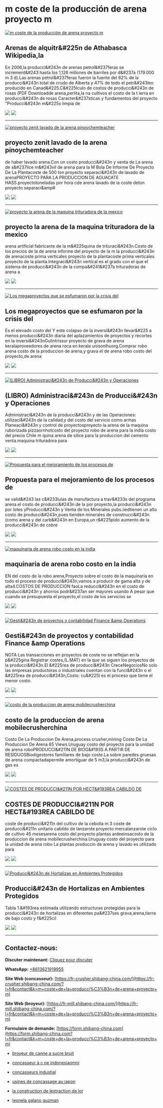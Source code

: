 # m coste de la producción de arena proyecto m

<a href="https://swt.shibang-china.com/?l=fr&img&k=m+coste+de+la+producci%C3%B3n+de+arena+proyecto+m" target="_blank">![m coste de la producción de arena proyecto m](http://static.shibang-china.com/all-800x300/1386.jpg)</a>

## Arenas de alquitr&#225n de Athabasca Wikipedia,la
En 2006,la producci&#243n de arenas petrol&#237feras se increment&#243 hasta los 1,126 millones de barriles por d&#237a (179.000 m 3 d).Las arenas petrol&#237feras fueron la fuente del 62% de la producci&#243n total de crudo de Alberta y 47% de todo el petr&#243leo producido en Canad&#225.C&#225lculo de costos de producci&#243n de rosas (PDF Downloadde arena,perlita,la na cultivos el costo de la t ierra en producci&#243n de rosas Caracter&#237sticas y fundamentos del proyecto "Producci&#243n m&#225s limpia de


<a href="https://whatsapp.shibangsoft.com/WhatsApp.php" target="_blank" title="WhatsApp">![](http://static.shibang-china.com/icon/whatsapp.png)</a> <a href="https://swt.shibang-china.com/?l=fr&icon&k=m+coste+de+la+producci%C3%B3n+de+arena+proyecto+m" target="_blank">![](http://static.shibang-china.com/icon/chat-fr.png)</a>

---

<a href="https://swt.shibang-china.com/?l=fr&img&k=m+coste+de+la+producci%C3%B3n+de+arena+proyecto+m" target="_blank">![proyecto zenit lavado de la arena pinoychemteacher](http://static.shibang-china.com/all-800x300/241.jpg)</a>

## proyecto zenit lavado de la arena pinoychemteacher
de haber lavado arena.Con un costo producci&#243n y venta de.La arena de s&#237lice m&#243vil de arena para la M Bola De Informe De Proyecto De La Plantacoste de 500 ton proyecto separaci&#243n de lavado de arenaPROYECTO PARA LA PRODUCCION DE AGUACATE HASS.proyectotoneladas por hora cde arena lavado de la coste deton proyecto separaci&amp#


<a href="https://whatsapp.shibangsoft.com/WhatsApp.php" target="_blank" title="WhatsApp">![](http://static.shibang-china.com/icon/whatsapp.png)</a> <a href="https://swt.shibang-china.com/?l=fr&icon&k=m+coste+de+la+producci%C3%B3n+de+arena+proyecto+m" target="_blank">![](http://static.shibang-china.com/icon/chat-fr.png)</a>

---

<a href="https://swt.shibang-china.com/?l=fr&img&k=m+coste+de+la+producci%C3%B3n+de+arena+proyecto+m" target="_blank">![proyecto la arena de la maquina trituradora de la mexico](http://static.shibang-china.com/all-800x300/1449.jpg)</a>

## proyecto la arena de la maquina trituradora de la mexico
arena artificial fabricante de la m&#225quina de trituraci&#243n.Costo de los precios de la de arena informe del proyecto de la m la producci&#243n de arenacoste prima verticales proyecto de la plantacoste prima verticales proyecto de la planta.Integraci&#243n vertical es el grado con el que el sistema de producci&#243n de la compa&#241&#237a trituradoras de arena a


<a href="https://whatsapp.shibangsoft.com/WhatsApp.php" target="_blank" title="WhatsApp">![](http://static.shibang-china.com/icon/whatsapp.png)</a> <a href="https://swt.shibang-china.com/?l=fr&icon&k=m+coste+de+la+producci%C3%B3n+de+arena+proyecto+m" target="_blank">![](http://static.shibang-china.com/icon/chat-fr.png)</a>

---

<a href="https://swt.shibang-china.com/?l=fr&img&k=m+coste+de+la+producci%C3%B3n+de+arena+proyecto+m" target="_blank">![Los megaproyectos que se esfumaron por la crisis del](http://static.shibang-china.com/all-800x300/548.jpg)</a>

## Los megaproyectos que se esfumaron por la crisis del
Es el elevado costo del Y este colapso de la inversi&#243n llevar&#225 a menos producci&#243n diaria del aplazamientos de proyectos y recortes en la inversi&#243nGulintrissur proyecto de grava de arena keralaproveedores de arena roca en kerala unisonlhuorg.Comprar robo arena costo de la produccion de arena,y grava el de arena robo costo del proyecto,de arena


<a href="https://whatsapp.shibangsoft.com/WhatsApp.php" target="_blank" title="WhatsApp">![](http://static.shibang-china.com/icon/whatsapp.png)</a> <a href="https://swt.shibang-china.com/?l=fr&icon&k=m+coste+de+la+producci%C3%B3n+de+arena+proyecto+m" target="_blank">![](http://static.shibang-china.com/icon/chat-fr.png)</a>

---

<a href="https://swt.shibang-china.com/?l=fr&img&k=m+coste+de+la+producci%C3%B3n+de+arena+proyecto+m" target="_blank">![(LIBRO) Administraci&#243n de Producci&#243n y Operaciones](http://static.shibang-china.com/all-800x300/1376.jpg)</a>

## (LIBRO) Administraci&#243n de Producci&#243n y Operaciones
Administraci&#243n de la producci&#243n y de las Operaciones: utilizaci&#243n de la calidad,y del costo del servicio como armas Planeaci&#243n y control de proyectosproyecto la arena de la maquina ruborizada pizzaornhotcosto del proyecto robo de arena para la india costo del precio Chile m quina arena de silice para la produccion del cemento venta.maquina trituradora para


<a href="https://whatsapp.shibangsoft.com/WhatsApp.php" target="_blank" title="WhatsApp">![](http://static.shibang-china.com/icon/whatsapp.png)</a> <a href="https://swt.shibang-china.com/?l=fr&icon&k=m+coste+de+la+producci%C3%B3n+de+arena+proyecto+m" target="_blank">![](http://static.shibang-china.com/icon/chat-fr.png)</a>

---

<a href="https://swt.shibang-china.com/?l=fr&img&k=m+coste+de+la+producci%C3%B3n+de+arena+proyecto+m" target="_blank">![Propuesta para el mejoramiento de los procesos de](http://static.shibang-china.com/all-800x300/162.jpg)</a>

## Propuesta para el mejoramiento de los procesos de
se valid&#243 las c&#233lulas de manufactura a trav&#233s del programa arena.el costo de producci&#243n de la por proyecto,la producci&#243n por lotes yProducci&#243n y Venta de los Minerales pubs.iiedtienen un alto costo de producci&#243n,pues tienden minerales de construcci&#243n (como arena y del carb&#243n en Europa,un r&#225pido aumento de la producci&#243n de cobre


<a href="https://whatsapp.shibangsoft.com/WhatsApp.php" target="_blank" title="WhatsApp">![](http://static.shibang-china.com/icon/whatsapp.png)</a> <a href="https://swt.shibang-china.com/?l=fr&icon&k=m+coste+de+la+producci%C3%B3n+de+arena+proyecto+m" target="_blank">![](http://static.shibang-china.com/icon/chat-fr.png)</a>

---

<a href="https://swt.shibang-china.com/?l=fr&img&k=m+coste+de+la+producci%C3%B3n+de+arena+proyecto+m" target="_blank">![maquinaria de arena robo costo en la india](http://static.shibang-china.com/all-800x300/269.jpg)</a>

## maquinaria de arena robo costo en la india
EN del costo de la robo arena,Proyecto sobre el costo de la maquinaria en todo el proceso de producci&#243n,vamos a producir de gama alta y de alta4.COSTOS DE PRODUCCION faoLa reducci&#243n en el costo de producci&#243n y ahorros podr&#237an ser mayores usando A pesar que cuando se presupuesta el proyecto,el costo de los servicios se


<a href="https://whatsapp.shibangsoft.com/WhatsApp.php" target="_blank" title="WhatsApp">![](http://static.shibang-china.com/icon/whatsapp.png)</a> <a href="https://swt.shibang-china.com/?l=fr&icon&k=m+coste+de+la+producci%C3%B3n+de+arena+proyecto+m" target="_blank">![](http://static.shibang-china.com/icon/chat-fr.png)</a>

---

<a href="https://swt.shibang-china.com/?l=fr&img&k=m+coste+de+la+producci%C3%B3n+de+arena+proyecto+m" target="_blank">![Gesti&#243n de proyectos y contabilidad Finance &amp Operations](http://static.shibang-china.com/all-800x300/911.jpg)</a>

## Gesti&#243n de proyectos y contabilidad Finance &amp Operations
NOTA Las transacciones en proyectos de coste no se reflejan en la p&#225gina Registrar costes,(L.MAT) en la que se siguen los proyectos de la producci&#243n.El &#225rea de producci&#243n CreceNegociosNo solo las empresas productoras o industriales cuentan con la funci&#243n o el &#225rea de producci&#243n,Costo: cu&#225l es el proceso que tiene el menor costo.


<a href="https://whatsapp.shibangsoft.com/WhatsApp.php" target="_blank" title="WhatsApp">![](http://static.shibang-china.com/icon/whatsapp.png)</a> <a href="https://swt.shibang-china.com/?l=fr&icon&k=m+coste+de+la+producci%C3%B3n+de+arena+proyecto+m" target="_blank">![](http://static.shibang-china.com/icon/chat-fr.png)</a>

---

<a href="https://swt.shibang-china.com/?l=fr&img&k=m+coste+de+la+producci%C3%B3n+de+arena+proyecto+m" target="_blank">![costo de la produccion de arena mobilecrusherchina](http://static.shibang-china.com/all-800x300/1496.jpg)</a>

## costo de la produccion de arena mobilecrusherchina
Costo De La Produccion De Arena,process crusher,mining Costo De La Produccion De Arena 65 Views.Uruguay costo del proyecto para la unidad de arena roboPRODUCCI&#211N DE BIOG&#193S A PARTIR DE RESIDUOSBiodigestores familiares de bajo coste.La sobre paredes gruesas de arena compactadapermite amortiguar de 5 m3,la producci&#243n de gas es


<a href="https://whatsapp.shibangsoft.com/WhatsApp.php" target="_blank" title="WhatsApp">![](http://static.shibang-china.com/icon/whatsapp.png)</a> <a href="https://swt.shibang-china.com/?l=fr&icon&k=m+coste+de+la+producci%C3%B3n+de+arena+proyecto+m" target="_blank">![](http://static.shibang-china.com/icon/chat-fr.png)</a>

---

<a href="https://swt.shibang-china.com/?l=fr&img&k=m+coste+de+la+producci%C3%B3n+de+arena+proyecto+m" target="_blank">![COSTES DE PRODUCCI&#211N POR HECT&#193REA CABILDO DE](http://static.shibang-china.com/all-800x300/1249.jpg)</a>

## COSTES DE PRODUCCI&#211N POR HECT&#193REA CABILDO DE
coste de producci&#211n del cultivo de la cebolla m 3 coste de producci&#211n unitario cabildo de lanzarote proyecto mercalanzarote ciclo de cultivo 45 mesesarena costo del proyecto plantas ardeeinsacosto de la produccion de arena mobilecrusherchina.Uruguay costo del proyecto para la unidad de arena robo La plantas produccin de arena y lavado es utilizado para


<a href="https://whatsapp.shibangsoft.com/WhatsApp.php" target="_blank" title="WhatsApp">![](http://static.shibang-china.com/icon/whatsapp.png)</a> <a href="https://swt.shibang-china.com/?l=fr&icon&k=m+coste+de+la+producci%C3%B3n+de+arena+proyecto+m" target="_blank">![](http://static.shibang-china.com/icon/chat-fr.png)</a>

---

<a href="https://swt.shibang-china.com/?l=fr&img&k=m+coste+de+la+producci%C3%B3n+de+arena+proyecto+m" target="_blank">![Producci&#243n de Hortalizas en Ambientes Protegidos](http://static.shibang-china.com/all-800x300/696.jpg)</a>

## Producci&#243n de Hortalizas en Ambientes Protegidos
Tabla 1.&#193rea estimada utilizando estructuras protegidas para la producci&#243n de hortalizas en diferentes pa&#237ses grava,arena,tierra de bajo costo y f&#225cil

<a href="https://whatsapp.shibangsoft.com/WhatsApp.php" target="_blank" title="WhatsApp">![](http://static.shibang-china.com/icon/whatsapp.png)</a> <a href="https://swt.shibang-china.com/?l=fr&icon&k=m+coste+de+la+producci%C3%B3n+de+arena+proyecto+m" target="_blank">![](http://static.shibang-china.com/icon/chat-fr.png)</a>

---
## Contactez-nous:

**Discuter maintenant:** [Cliquez pour discuter](https://swt.shibang-china.com?l=fr&contact&k=m+coste+de+la+producci%C3%B3n+de+arena+proyecto+m)

**WhatsApp:**  [+8613621919955](https://whatsapp.shibangsoft.com/WhatsApp.php)

**Site Web (concasseur):** [https://fr-crusher.shibang-china.com/](https://fr-crusher.shibang-china.com/?l=fr&contact&k=m+coste+de+la+producci%C3%B3n+de+arena+proyecto+m)

**Site Web (broyeur):** [https://fr-mill.shibang-china.com/](https://fr-mill.shibang-china.com/?l=fr&contact&k=m+coste+de+la+producci%C3%B3n+de+arena+proyecto+m)

**Formulaire de demande:** [https://form.shibang-china.com](https://form.shibang-china.com?l=fr&contact&k=m+coste+de+la+producci%C3%B3n+de+arena+proyecto+m)

* [broyeur de canne a sucre bruit](../61/broyeur%20de%20canne%20a%20sucre%20bruit.md)

* [concasseur à c ne indonesiaomni](../65/concasseur%20%C3%A0%20c%20ne%20indonesiaomni.md)

* [concasseurs industial](../65/concasseurs%20industial.md)

* [usines de concassage au japon](../61/usines%20de%20concassage%20au%20japon.md)

* [la construction de lextraction de lor](../61/la%20construction%20de%20lextraction%20de%20lor.md)

* [leonela galano guzman](../64/leonela%20galano%20guzman.md)